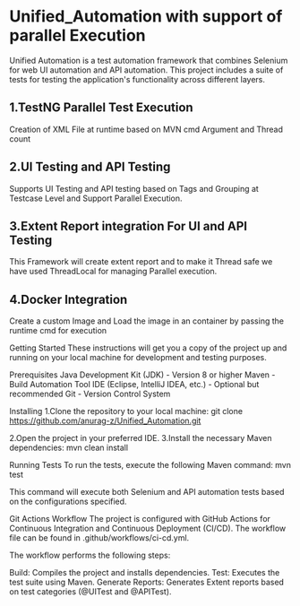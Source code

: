 # Unified_Automation with support of parallel Execution

Unified Automation is a test automation framework that combines Selenium for web UI automation and API automation. This project includes a suite of tests for testing the application's functionality across different layers.

## 1.TestNG Parallel Test Execution

Creation of XML File at runtime based on MVN cmd Argument and Thread count

## 2.UI Testing and API Testing

Supports UI Testing and API testing based on Tags and Grouping at Testcase Level and Support Parallel Execution.

## 3.Extent Report integration For UI and API Testing

This Framework will create extent report and to make it Thread safe we have used ThreadLocal for managing Parallel execution.

## 4.Docker Integration 

Create a custom Image and Load the image in an container by passing the runtime cmd for execution

Getting Started
These instructions will get you a copy of the project up and running on your local machine for development and testing purposes.

Prerequisites
Java Development Kit (JDK) - Version 8 or higher
Maven - Build Automation Tool
IDE (Eclipse, IntelliJ IDEA, etc.) - Optional but recommended
Git - Version Control System

Installing
1.Clone the repository to your local machine:
git clone https://github.com/anurag-z/Unified_Automation.git

2.Open the project in your preferred IDE.
3.Install the necessary Maven dependencies:
mvn clean install

Running Tests
To run the tests, execute the following Maven command:
mvn test

This command will execute both Selenium and API automation tests based on the configurations specified.

Git Actions Workflow
The project is configured with GitHub Actions for Continuous Integration and Continuous Deployment (CI/CD). The workflow file can be found in .github/workflows/ci-cd.yml.

The workflow performs the following steps:

Build: Compiles the project and installs dependencies.
Test: Executes the test suite using Maven.
Generate Reports: Generates Extent reports based on test categories (@UITest and @APITest).
